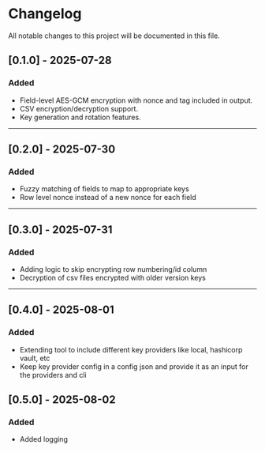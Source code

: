 # Changelog

All notable changes to this project will be documented in this file.

## [0.1.0] - 2025-07-28

### Added
- Field-level AES-GCM encryption with nonce and tag included in output.
- CSV encryption/decryption support.
- Key generation and rotation features.

---

## [0.2.0] - 2025-07-30

### Added
- Fuzzy matching of fields to map to appropriate keys
- Row level nonce instead of a new nonce for each field

---

## [0.3.0] - 2025-07-31

### Added
- Adding logic to skip encrypting row numbering/id column
- Decryption of csv files encrypted with older version keys

---

## [0.4.0] - 2025-08-01

### Added
- Extending tool to include different key providers like local, hashicorp vault, etc
- Keep key provider config in a config json and provide it as an input for the providers and cli

## [0.5.0] - 2025-08-02

### Added
- Added logging
